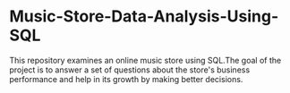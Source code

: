 # Music-Store-Data-Analysis-Using-SQL
This repository examines an online music store using SQL.The goal of the project is to answer a set of questions about the store's business performance and help in its growth by making better decisions.
